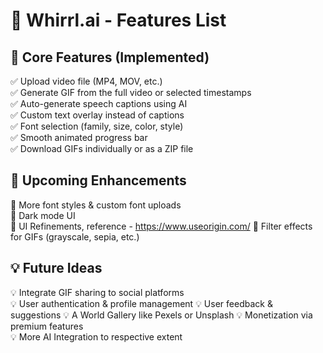 # 🚀 Whirrl.ai - Features List  

## 🎯 **Core Features (Implemented)**  
✅ Upload video file (MP4, MOV, etc.)  
✅ Generate GIF from the full video or selected timestamps  
✅ Auto-generate speech captions using AI  
✅ Custom text overlay instead of captions  
✅ Font selection (family, size, color, style)  
✅ Smooth animated progress bar  
✅ Download GIFs individually or as a ZIP file  

## 🚧 **Upcoming Enhancements**  
🔲 More font styles & custom font uploads  
🔲 Dark mode UI  
🔲 UI Refinements, reference - https://www.useorigin.com/
🔲 Filter effects for GIFs (grayscale, sepia, etc.)  


## 💡 **Future Ideas**  
💡 Integrate GIF sharing to social platforms  
💡 User authentication & profile management
💡 User feedback & suggestions
💡 A World Gallery like Pexels or Unsplash
💡 Monetization via premium features  
💡 More AI Integration to respective extent  
